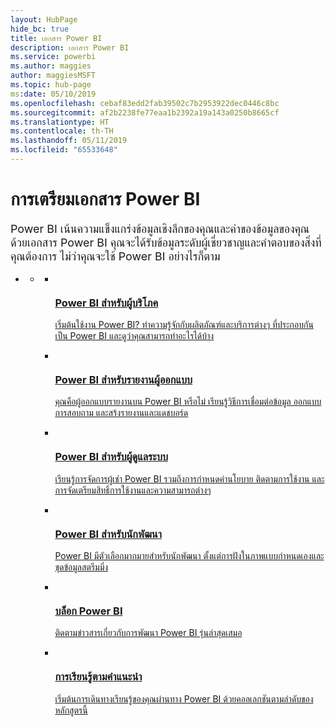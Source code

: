 ```yaml
---
layout: HubPage
hide_bc: true
title: เอกสาร Power BI
description: เอกสาร Power BI
ms.service: powerbi
ms.author: maggies
author: maggiesMSFT
ms.topic: hub-page
ms:date: 05/10/2019
ms.openlocfilehash: cebaf83edd2fab39502c7b2953922dec0446c8bc
ms.sourcegitcommit: af2b2238fe77eaa1b2392a19a143a0250b8665cf
ms.translationtype: HT
ms.contentlocale: th-TH
ms.lasthandoff: 05/11/2019
ms.locfileid: "65533648"
---
```

<div id="main" class="v2">
    <div class="container">
        <h1>การเตรียมเอกสาร Power BI</h1>
        <p style="font-size: 1.12rem;margin-bottom: 1rem;">Power BI เน้นความแข็งแกร่งข้อมูลเชิงลึกของคุณและค่าของข้อมูลของคุณ ด้วยเอกสาร Power BI คุณจะได้รับข้อมูลระดับผู้เชี่ยวชาญและคำตอบของสิ่งที่คุณต้องการ ไม่ว่าคุณจะใช้ Power BI อย่างไรก็ตาม</p>
        <ul class="pivots">
            <li>
                <a href="#home"></a>
                <ul id="home">
                    <li>
                        <a href="#home-all"></a>
                        <ul id="home-all" class="cardsC">
                            <li>
                                <a href="consumer/power-bi-consumer-landing.md">
                                    <div class="cardSize">
                                        <div class="cardPadding">
                                            <div class="card">
                                                <div class="cardImageOuter">
                                                    <div class="cardImage">
                                                        <img src="./media/index/power-bi-report-consumers.svg" alt="" />
                                                    </div>
                                                </div>
                                                <div class="cardText">
                                                    <h3>Power BI สำหรับผู้บริโภค</h3>
                                                    <p>เริ่มต้นใช้งาน Power BI? ทำความรู้จักกับผลิตภัณฑ์และบริการต่างๆ ที่ประกอบกันเป็น Power BI และดูว่าคุณสามารถทำอะไรได้บ้าง</p>
                                                </div>
                                            </div>
                                        </div>
                                    </div>
                                </a>
                            </li>
                            <li>
                                <a href="power-bi-creator-landing.md">
                                    <div class="cardSize">
                                        <div class="cardPadding">
                                            <div class="card">
                                                <div class="cardImageOuter">
                                                    <div class="cardImage">
                                                        <img src="./media/index/power-bi-report-designers.svg" alt="" />
                                                    </div>
                                                </div>
                                                <div class="cardText">
                                                    <h3>Power BI สำหรับรายงานผู้ออกแบบ</h3>
                                                    <p>คุณคือผู้ออกแบบรายงานบน Power BI หรือไม่ เรียนรู้วิธีการเชื่อมต่อข้อมูล ออกแบบการสอบถาม และสร้งรายงานและแดชบอร์ด</p>
                                                </div>
                                            </div>
                                        </div>
                                    </div>
                                </a>
                            </li>
                            <li>
                                <a href="service-admin-administering-power-bi-in-your-organization.md">
                                    <div class="cardSize">
                                        <div class="cardPadding">
                                            <div class="card">
                                                <div class="cardImageOuter">
                                                    <div class="cardImage">
                                                        <img src="./media/index/power-bi-admins.svg" alt="" />
                                                    </div>
                                                </div>
                                                <div class="cardText">
                                                    <h3>Power BI สำหรับผู้ดูแลระบบ</h3>
                                                    <p>เรียนรู้การจัดการผู้เช่า Power BI รวมถึงการกำหนดค่านโยบาย ติดตามการใช้งาน และการจัดเตรียมสิทธิ์การใช้งานและความสามารถต่างๆ</p>
                                                </div>
                                            </div>
                                        </div>
                                    </div>
                                </a>
                            </li>
                            <li>
                                <a href="developer/what-can-you-do.md">
                                    <div class="cardSize">
                                        <div class="cardPadding">
                                            <div class="card">
                                                <div class="cardImageOuter">
                                                    <div class="cardImage">
                                                        <img src="./media/index/power-bi-developers.svg" alt="" />
                                                    </div>
                                                </div>
                                                <div class="cardText">
                                                    <h3>Power BI สำหรับนักพัฒนา</h3>
                                                    <p>Power BI มีตัวเลือกมากมายสำหรับนักพัฒนา ตั้งแต่การฝังในภาพแบบกำหนดเองและชุดข้อมูลสตรีมมิ่ง</p>
                                                </div>
                                            </div>
                                        </div>
                                    </div>
                                </a>
                            </li>
                            <li>
                                <a href="https://powerbi.microsoft.com/blog/">
                                    <div class="cardSize">
                                        <div class="cardPadding">
                                            <div class="card">
                                                <div class="cardImageOuter">
                                                    <div class="cardImage">
                                                        <img src="./media/index/power-bi-blog.svg" alt="" />
                                                    </div>
                                                </div>
                                                <div class="cardText">
                                                    <h3>บล็อก Power BI</h3>
                                                    <p>ติดตามข่าวสารเกี่ยวกับการพัฒนา Power BI รุ่นล่าสุดเสมอ</p>
                                                </div>
                                            </div>
                                        </div>
                                    </div>
                                </a>
                            </li>
                            <li>
                                <a href="guided-learning/index.md">
                                    <div class="cardSize">
                                        <div class="cardPadding">
                                            <div class="card">
                                                <div class="cardImageOuter">
                                                    <div class="cardImage">
                                                        <img src="./media/index/power-bi-guided-learning.svg" alt="" />
                                                    </div>
                                                </div>
                                                <div class="cardText">
                                                    <h3>การเรียนรู้ตามคำแนะนำ</h3>
                                                    <p>เริ่มต้นการเดินทางเรียนรู้ของคุณผ่านทาง Power BI ด้วยคอลเลกชันตามลำดับของหลักสูตรนี้</p>
                                                </div>
                                            </div>
                                        </div>
                                    </div>
                                </a>
                            </li>
                        </ul>
                    </li>
                </ul>
            </li>
        </ul>
    </div>
</div>